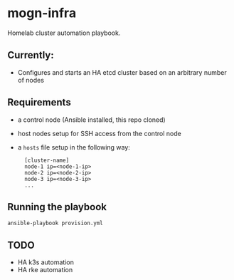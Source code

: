 # mogn-infra
Homelab cluster automation playbook.

## Currently:

- Configures and starts an HA etcd cluster based on an arbitrary number of nodes

## Requirements

- a control node (Ansible installed, this repo cloned)
- host nodes setup for SSH access from the control node
- a `hosts` file setup in the following way:
    
        [cluster-name]
        node-1 ip=<node-1-ip>
        node-2 ip=<node-2-ip>
        node-3 ip=<node-3-ip>
        ...
        
## Running the playbook

    ansible-playbook provision.yml

## TODO

- HA k3s automation
- HA rke automation
